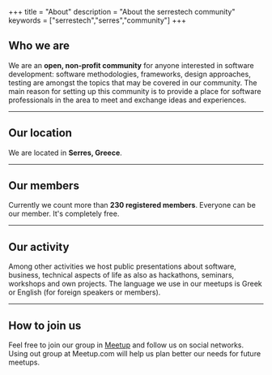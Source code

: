 +++
title = "About"
description = "About the serrestech community"
keywords = ["serrestech","serres","community"]
+++

## Who we are
We are an **open, non-profit community** for anyone interested in software development: software methodologies, frameworks, design approaches, testing are amongst the topics that may be covered in our community. The main reason for setting up this community is to provide a place for software professionals in the area to meet and exchange ideas and experiences.

---

## Our location
We are located in **Serres, Greece**. 

---

## Our members
Currently we count more than **230 registered members**. Everyone can be our member. It's completely free.

---

## Our activity
Among other activities we host public presentations about software, business, technical aspects of life as also as hackathons, seminars, workshops and own projects. The language we use in our meetups is Greek or English (for foreign speakers or members).

---

## How to join us
Feel free to join our group in [Meetup](https://www.meetup.com/Serrai-Software-Development-Meetup) and follow us on social networks. Using out group at Meetup.com will help us plan better our needs for future meetups.

<br><br>
